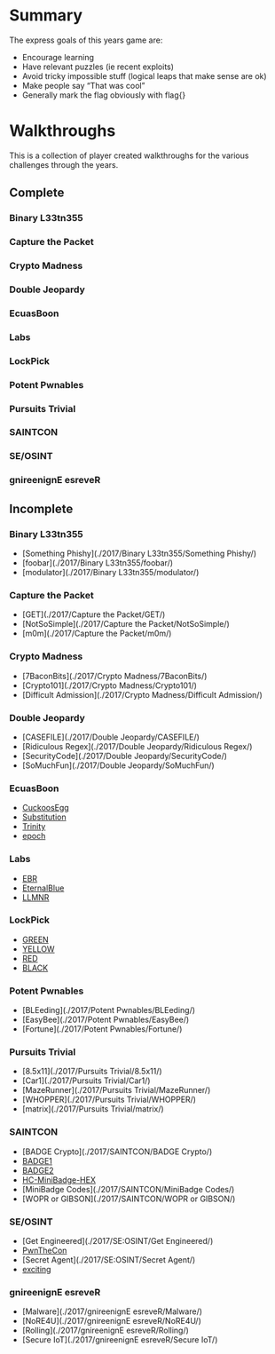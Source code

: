 Summary
=======
The express goals of this years game are:
- Encourage learning
- Have relevant puzzles (ie recent exploits)
- Avoid tricky impossible stuff (logical leaps that make sense are ok)
- Make people say “That was cool”
- Generally mark the flag obviously with flag{}

Walkthroughs
==========
This is a collection of player created walkthroughs for the various challenges through the years.

Complete
-----------
### Binary L33tn355
### Capture the Packet
### Crypto Madness
### Double Jeopardy
### EcuasBoon
### Labs
### LockPick
### Potent Pwnables
### Pursuits Trivial
### SAINTCON
### SE/OSINT
### gnireenignE esreveR


Incomplete
-------------
### Binary L33tn355
- [Something Phishy](./2017/Binary L33tn355/Something Phishy/)
- [foobar](./2017/Binary L33tn355/foobar/)
- [modulator](./2017/Binary L33tn355/modulator/)

### Capture the Packet
- [GET](./2017/Capture the Packet/GET/)
- [NotSoSimple](./2017/Capture the Packet/NotSoSimple/)
- [m0m](./2017/Capture the Packet/m0m/)

### Crypto Madness
- [7BaconBits](./2017/Crypto Madness/7BaconBits/)
- [Crypto101](./2017/Crypto Madness/Crypto101/)
- [Difficult Admission](./2017/Crypto Madness/Difficult Admission/)

### Double Jeopardy
- [CASEFILE](./2017/Double Jeopardy/CASEFILE/)
- [Ridiculous Regex](./2017/Double Jeopardy/Ridiculous Regex/)
- [SecurityCode](./2017/Double Jeopardy/SecurityCode/)
- [SoMuchFun](./2017/Double Jeopardy/SoMuchFun/)

### EcuasBoon
- [CuckoosEgg](./2017/EcuasBoon/CuckoosEgg/)
- [Substitution](./2017/EcuasBoon/Substitution/)
- [Trinity](./2017/EcuasBoon/Trinity/)
- [epoch](./2017/EcuasBoon/epoch/)

### Labs
- [EBR](./2017/Labs/EBR/)
- [EternalBlue](./2017/Labs/EternalBlue/)
- [LLMNR](./2017/Labs/LLMNR/)

### LockPick
- [GREEN](./2017/LockPick/GREEN/)
- [YELLOW](./2017/LockPick/YELLOW/)
- [RED](./2017/LockPick/RED/)
- [BLACK](./2017/LockPick/BLACK/)

### Potent Pwnables
- [BLEeding](./2017/Potent Pwnables/BLEeding/)
- [EasyBee](./2017/Potent Pwnables/EasyBee/)
- [Fortune](./2017/Potent Pwnables/Fortune/)

### Pursuits Trivial
- [8.5x11](./2017/Pursuits Trivial/8.5x11/)
- [Car1](./2017/Pursuits Trivial/Car1/)
- [MazeRunner](./2017/Pursuits Trivial/MazeRunner/)
- [WHOPPER](./2017/Pursuits Trivial/WHOPPER/)
- [matrix](./2017/Pursuits Trivial/matrix/)

### SAINTCON
- [BADGE Crypto](./2017/SAINTCON/BADGE Crypto/)
- [BADGE1](./2017/SAINTCON/BADGE1/)
- [BADGE2](./2017/SAINTCON/BADGE2/)
- [HC-MiniBadge-HEX](./2017/SAINTCON/HC-MiniBadge-HEX/)
- [MiniBadge Codes](./2017/SAINTCON/MiniBadge Codes/)
- [WOPR or GIBSON](./2017/SAINTCON/WOPR or GIBSON/)

### SE/OSINT
- [Get Engineered](./2017/SE:OSINT/Get Engineered/)
- [PwnTheCon](./2017/SE:OSINT/PwnTheCon/)
- [Secret Agent](./2017/SE:OSINT/Secret Agent/)
- [exciting](./2017/SE:OSINT/exciting/)

### gnireenignE esreveR
- [Malware](./2017/gnireenignE esreveR/Malware/)
- [NoRE4U](./2017/gnireenignE esreveR/NoRE4U/)
- [Rolling](./2017/gnireenignE esreveR/Rolling/)
- [Secure IoT](./2017/gnireenignE esreveR/Secure IoT/)

